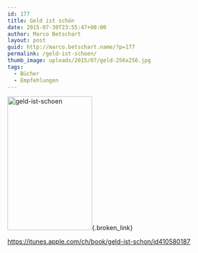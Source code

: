 ```yaml
---
id: 177
title: Geld ist schön
date: 2015-07-30T23:55:47+00:00
author: Marco Betschart
layout: post
guid: http://marco.betschart.name/?p=177
permalink: /geld-ist-schoen/
thumb_image: uploads/2015/07/geld-256x256.jpg
tags:
  - Bücher
  - Empfehlungen
---
```

[<img class=" size-medium wp-image-186 alignleft" src="http://blog.marco.betschart.name/assets/uploads/2015/07/geld-ist-schoen-190x300.jpg" alt="geld-ist-schoen" width="190" height="300" />](http://blog.marco.betschart.name/assets/uploads/2015/07/geld-ist-schoen.jpg){.broken_link}

<https://itunes.apple.com/ch/book/geld-ist-schon/id410580187>